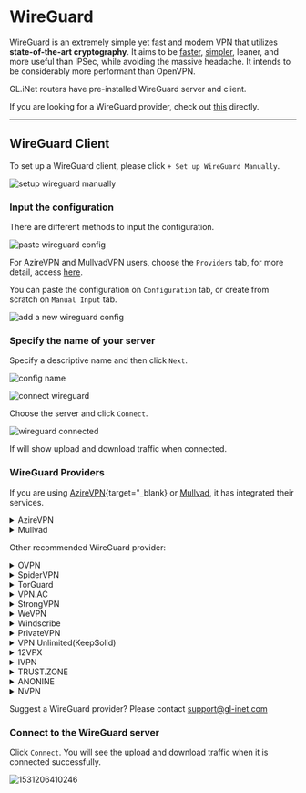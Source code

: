 # WireGuard

WireGuard is an extremely simple yet fast and modern VPN that utilizes **state-of-the-art cryptography**. It aims to be [faster](https://www.wireguard.com/performance/), [simpler](https://www.wireguard.com/quickstart/), leaner, and more useful than IPSec, while avoiding the massive headache. It intends to be considerably more performant than OpenVPN. 

GL.iNet routers have pre-installed WireGuard server and client.

If you are looking for a WireGuard provider, check out [this](#wireguard-providers) directly.

---

## WireGuard Client 

To set up a WireGuard client, please click `+ Set up WireGuard Manually`.

![setup wireguard manually](https://static.gl-inet.com/docs/en/3/app/wireguard/setup_wireguard_manually.png)

### Input the configuration

There are different methods to input the configuration.

![paste wireguard config](https://static.gl-inet.com/docs/en/3/app/wireguard/paste_wireguard_config.png)

For AzireVPN and MullvadVPN users, choose the `Providers` tab, for more detail, access [here](#wireguard-providers).

You can paste the configuration on `Configuration` tab, or create from scratch on `Manual Input` tab.

![add a new wireguard config](https://static.gl-inet.com/docs/en/3/app/wireguard/add_a_new_wireguard_config.png)

### Specify the name of your server

Specify a descriptive name and then click `Next`.

![config name](https://static.gl-inet.com/docs/en/3/app/wireguard/input_config_name.png)

![connect wireguard](https://static.gl-inet.com/docs/en/3/app/wireguard/wireguard_connect.png)

Choose the server and click `Connect`.

![wireguard connected](https://static.gl-inet.com/docs/en/3/app/wireguard/wireguard_connected.png)

If will show upload and download traffic when connected.

### WireGuard Providers

If you are using [AzireVPN](https://www.azirevpn.com/aff/9x7wisg4){target="_blank} or [Mullvad](https://mullvad.net/), it has integrated their services.

<details>
  <summary>AzireVPN</summary>
  <p>
    Select <a href="https://www.azirevpn.com/aff/9x7wisg4" target="_blank">AzireVPN</a> as the provider, enter your User Name and Password and then click `Next`.
  </p>
  <p>
    <img src="https://static.gl-inet.com/docs/en/3/app/wireguard/setup_azirevpn.png" alt="Configuraion" />
  </p>
  <p>It will take several minutes to get configs, please be patient.</p>
</details>

<details>
<summary>Mullvad</summary>
  <p>
    Select Mullvad as the provider, enter your Account Number and then click "Add" to finish the WireGuard Client setup.
  </p>
  <p>
    <img src="https://static.gl-inet.com/docs/en/3/app/wireguard/setup_mullvadvpn.png" alt="Configuraion" />
  </p>
  <p>
    It will take several minutes to get configs, please be patient.
  </p>
</details>

Other recommended WireGuard provider:

<details>
  <summary>OVPN</summary>
  <p>
    <a href="https://www.ovpn.com/en?ref=glinet" target="_blank">Office Website</a>
  </p>
  <ol type="1">
    <li>
      <p>
        Login <a href="https://www.ovpn.com/en?ref=glinet" target="_blank">www.ovpn.com</a>, find the menu below to get WireGuard configuration files.
      </p>
      <p>
        <img alt="" src="https://static.gl-inet.com/docs/en/3/app/wireguard/ovpn/get_wireguard_configuration_files.jpg"/>
      </p>
    </li>
    <li>
      <p>Click Generate WireGuard keys, choose the server you wanted, then download the config.</p>
      <p>
        <img alt="" src="https://static.gl-inet.com/docs/en/3/app/wireguard/ovpn/download_wireguard_configuration_files.jpg"/>
      </p>
    </li>
    <li>
      <p>
        Open the config by text edit software, copy the content.
      </p>
      <p>
        The config may contain IPv6 content, as GL.iNet routers is not support IPv6 good enough, so please delete the IPv6 content. I have a example show below, the highlight content is the IPv6 content.
      </p>
      <p>
        <img alt="remove wireguard ipv6 content" src="https://static.gl-inet.com/docs/en/3/app/wireguard/ovpn/remove_wireguard_ipv6_content.jpg" />
      </p>
    </li>
    <li>
      <p>
        Login web Admin Panel, VPN --> WireGuard Client --> Set up WireGuard Manually
      </p>
      <p>
        <img alt="setup wireguard manually" src="https://static.gl-inet.com/docs/en/3/app/wireguard/setup_wireguard_manually.png" />
      </p>
    </li>
    <li>
      <p>
        Paste the configuration text to the Configuration windows. Click <b>Next</b>
      </p>
      <p>
        <img alt="paste wireguard config" src="https://static.gl-inet.com/docs/en/3/app/wireguard/add_a_new_wireguard_config.png" />
      </p>
    </li>
    <li>
      <p>
        Specify the name of your server and click <b>Add</b>
      </p>
      <p>
        <img alt="input config name" src="https://static.gl-inet.com/docs/en/3/app/wireguard/input_config_name.png" />
      </p>
    </li>
    <li>
      <p>
        Connect to the WireGuard server by clicking <b>Connect</b>
      </p>
      <p>
        <img alt="connect wireguard" src="https://static.gl-inet.com/docs/en/3/app/wireguard/wireguard_connect.png" />
      </p>
    </li>
    <li>
      <p>
        You will see the upload and download traffic when it is connected successfully.
      </p>
      <p>
        <img alt="wiregaurd connected" src="https://static.gl-inet.com/docs/en/3/app/wireguard/wireguard_connected.png" />
      </p>
    </li>
  </ol>
</details>

<details>
  <summary>SpiderVPN</summary>
  <p>
    <a href="https://spidervpn.org/#a_aid=5ddfa0372e7ff">Official Website</a>
  </p>
  <ol type="1">
    <li>
      <p>
        Login <a href="https://spidervpn.org/#a_aid=5ddfa0372e7ff">www.spidervpn.org</a>, find the section to get your VPN configuration. Follow the steps to get the configuration.
      </p>
      <p>
        <img alt="get spider vpn configuration" src="https://static.gl-inet.com/docs/en/3/app/wireguard/spidervpn_config_1.jpg" />
      </p>
    </li>
    <li>
      <p>Download the vpn configuration</p>
      <p>
        <img alt="download spider vpn configuration" src="https://static.gl-inet.com/docs/en/3/app/wireguard/spidervpn_config_2.jpg" />
      </p>
    </li>
    <li>
      <p>Open the config by text edit software, copy the content.</p>
    </li>
    <li>
      <p>Login web Admin Panel, VPN --> WireGuard Client --> Set up WireGuard Manually</p>
      <p>
        <img alt="setup wireguard manually" src="https://static.gl-inet.com/docs/en/3/app/wireguard/setup_wireguard_manually.png" />
      </p>
    </li>
    <li>
      <p>
        Paste the configuration text to the Configuration windows. You need to adjust the format, make sure there is a space on each side of the equals sign. Click <b>Next</b>
      </p>
      <p>
        <img alt="paste wireguard config" src="https://static.gl-inet.com/docs/en/3/app/wireguard/add_a_new_wireguard_config.png" />
      </p>
    </li>
    <li>
      <p>Specify the name of your server and click <b>Add</b></p>
      <p>
        <img alt="input config name" src="https://static.gl-inet.com/docs/en/3/app/wireguard/input_config_name.png" />
      </p>
    </li>
    <li>
      <p>Connect to the WireGuard server by clicking <b>Connect</b></p>
      <p>
        <img alt="connect wireguard" src="https://static.gl-inet.com/docs/en/3/app/wireguard/wireguard_connect.png" />
      </p>
    </li>
    <li>
      <p>You will see the upload and download traffic when it is connected successfully.</p>
      <p>
        <img alt="wiregaurd connected" src="https://static.gl-inet.com/docs/en/3/app/wireguard/wireguard_connected.png" />
      </p>
    </li>
</details>

<details>
  <summary>TorGuard</summary>
  <p>
    <a href="https://torguard.net/aff.php?aff=3040" target="_blank">Official Website</a>
  </p>
  <ol type="1">
    <li>
      <p>
        If you are using <a href="https://torguard.net/aff.php?aff=3040" target="_blank">TorGuard</a>, you need to login the control panel and find <b>Config Generator</b> from the <b>Tools</b> menu. 
      </p>
      <p>
        <img alt="torguard enable wireguard access" src="https://static.gl-inet.com/docs/en/3/app/wireguard/torguard/torguard_menu.jpg" />
      </p>
    </li>
    <li>
      <p>
        On the Config Generator page, choose <b>VPN Tunnel type</b> to WireGuard, select <b>VPN Server</b>, input <b>VPN Username</b> and <b>VPN Password</b>, click <b>Generate Config</b> button, wait a second, you will find the config on <b>Config Output</b> section.
      </p>
      <p>
        <img alt="torguard generate wireguard config" src="https://static.gl-inet.com/docs/en/3/app/wireguard/torguard/torguard_generate_wireguard_config.png" />
      </p>
      <p>
        You can find the <b>VPN Username</b> and <b>VPN Password</b> below
      </p>
      <p>
        <img alt="torguard vpn username vpn password" src="https://static.gl-inet.com/docs/en/3/app/wireguard/torguard/torguard_vpnusername_vpnpassword.png" />
      </p>
    </li>
    <li>
      <p>
        Copy the config content. Please note that the first line is <b># TorGuard WireGuard Config</b>, delete the first line before copy it.
      </p>
    </li>
    <li>
      <p>Login web Admin Panel, VPN --> WireGuard Client --> Set up WireGuard Manually</p>
      <p>
        <img alt="setup wireguard manually" src="https://static.gl-inet.com/docs/en/3/app/wireguard/setup_wireguard_manually.png" />
      </p>
    </li>
    <li>
      <p>Paste the configuration text to the Configuration windows. Click <b>Next</b></p>
      <p>
        <img alt="paste wireguard config" src="https://static.gl-inet.com/docs/en/3/app/wireguard/add_a_new_wireguard_config.png" />
      </p>
    </li>
    <li>
      <p>Specify the name of your server and click <b>Add</b></p>
      <p>
        <img alt="input config name" src="https://static.gl-inet.com/docs/en/3/app/wireguard/input_config_name.png" />
      </p>
    </li>
    <li>
      <p>Connect to the WireGuard server by clicking <b>Connect</b></p>
      <p>
        <img alt="connect wireguard" src="https://static.gl-inet.com/docs/en/3/app/wireguard/wireguard_connect.png" />
      </p>
    </li>
    <li>
      <p>You will see the upload and download traffic when it is connected successfully.</p>
      <p>
        <img alt="wiregaurd connected" src="https://static.gl-inet.com/docs/en/3/app/wireguard/wireguard_connected.png" />
      </p>
    </li>
  </ol>
  <p>
    <a href="https://torguard.net/knowledgebase.php?action=displayarticle&id=250" target="_blank">Refer link</a>
  </p>
</details>

<details id="strongvpn">
  <summary>VPN.AC</summary>
  <p>
    <a href="https://vpn.ac/aff.php?aff=1424" target="_blank">Official Website</a>
  </p>
  <ol type="1">
    <li>
      <p>If you are using <a href="https://vpn.ac/aff.php?aff=1424" target="_blank">VPN.AC</a>, you need to login the control panel and find WireGuard Manager from the "Services" menu. </p>
      <p><img alt="VPN.AC WireGuard Manager" src="https://static.gl-inet.com/docs/en/3/app/wireguard/vpn.ac_wireguard_manager.jpg" /></p>
    </li>
    <li>
      <p>Create the config and download.</p>
      <p><img alt="VPN.AC create wireguard profiles" src="https://static.gl-inet.com/docs/en/3/app/wireguard/vpn.ac_create_wireguard_profiles.jpg" /></p>
    </li>
    <li>
      <p>Extract file, open the config by text edit software, copy the content.</p>
    </li>
    <li>
      <p>Login web Admin Panel, VPN --> WireGuard Client --> Set up WireGuard Manually</p>
      <p><img alt="setup wireguard manually" src="https://static.gl-inet.com/docs/en/3/app/wireguard/setup_wireguard_manually.png" /></p>
    </li>
    <li>
      <p>Paste the configuration text to the Configuration windows. Click <b>Next</b></p>
      <p><img alt="paste wireguard config" src="https://static.gl-inet.com/docs/en/3/app/wireguard/add_a_new_wireguard_config.png" /></p>
    </li>
    <li>
      <p>Specify the name of your server and click <b>Add</b></p>
      <p><img alt="input config name" src="https://static.gl-inet.com/docs/en/3/app/wireguard/input_config_name.png" /></p>
    </li>
    <li>
      <p>Connect to the WireGuard server by clicking <b>Connect</b></p>
      <p><img alt="connect wireguard" src="https://static.gl-inet.com/docs/en/3/app/wireguard/wireguard_connect.png" /></p>
    </li>
    <li>
      <p>You will see the upload and download traffic when it is connected successfully.</p>
      <p><img alt="wiregaurd connected" src="https://static.gl-inet.com/docs/en/3/app/wireguard/wireguard_connected.png" /></p>
    </li>
  </ol>
</details>

<details>
  <summary>StrongVPN</summary>
  <p>
    <a href="https://strongvpn.com/?tr_aid=5ac44bd241ca7" target="_blank">Official Website</a>
  </p>
  <ol type="1">
    <li>
      <p>If you are using <a href="https://strongvpn.com/?tr_aid=5ac44bd241ca7" target="_blank">StrongVPN</a>, sign in at <a href="https://wg.strongvpn.com" target="_blank">https://wg.strongvpn.com</a></p>
    </li>
    <li>
      <p>Select a location from the drop down menu, click <b>GENERATE</b>, open the downloaded text file.</p>
      <p><img alt="strongvpn wireguard configuration generator" src="https://static.gl-inet.com/docs/en/3/app/wireguard/strongvpn/strongvpn_wireguard_configuration_generator.png" /></p>
    </li>
    <li>
      <p>Open the config by text edit software, copy the content.</p>
    </li>
    <li>
      <p>Login web Admin Panel, VPN --> WireGuard Client --> Set up WireGuard Manually</p>
      <p><img alt="setup wireguard manually" src="https://static.gl-inet.com/docs/en/3/app/wireguard/setup_wireguard_manually.png" /></p>
    </li>
    <li>
      <p>Paste the configuration text to the Configuration windows. Click <b>Next</b></p>
      <p><img alt="paste wireguard config" src="https://static.gl-inet.com/docs/en/3/app/wireguard/add_a_new_wireguard_config.png" /></p>
    </li>
    <li>
      <p>Specify the name of your server and click <b>Add</b></p>
      <p><img alt="input config name" src="https://static.gl-inet.com/docs/en/3/app/wireguard/input_config_name.png" /></p>
    </li>
    <li>
      <p>Connect to the WireGuard server by clicking <b>Connect</b></p>
      <p><img alt="connect wireguard" src="https://static.gl-inet.com/docs/en/3/app/wireguard/wireguard_connect.png" /></p>
    </li>
    <li>
      <p>You will see the upload and download traffic when it is connected successfully.</p>
      <p><img alt="wiregaurd connected" src="https://static.gl-inet.com/docs/en/3/app/wireguard/wireguard_connected.png" /></p>
    </li>
  </ol>
  <p>
    <a href="https://support.strongvpn.com/hc/en-us/articles/360035942554-WireGuard-GLiNet-Routers" target="_blank">Refer link</a>
  </p>
</details>

<details>
  <summary>WeVPN</summary>
  <p><a href="https://www.wevpn.com/aff/glinet" target="_blank">Official Website</a></p>
  <ol type="1">
    <li>
      <p>Access the Members Area to make a custom config using the Config Generator.</p>
      <p><img alt="wevpn manual configuration generator" src="https://static.gl-inet.com/docs/en/3/app/wireguard/wevpn/wevpn_1.jpg" /></p>
    </li>
    <li>
      <p>When you select the Wireguard protocol, you will need to select <b>Add device</b> for the region selected.</p>
      <p><img alt="wevpn manual configuration generator" src="https://static.gl-inet.com/docs/en/3/app/wireguard/wevpn/wevpn_2.jpg" /></p>
    </li>
    <li>
      <p>Select the Download option. Open it by a text editor, copy the content.</p>
    </li>
    <li>
      <p>Login web Admin Panel, VPN --> WireGuard Client --> Set up WireGuard Manually</p>
      <p><img alt="setup wireguard manually" src="https://static.gl-inet.com/docs/en/3/app/wireguard/setup_wireguard_manually.png" /></p>
    </li>
    <li>
      <p>Paste the configuration text to the Configuration windows. Click <b>Next</b></p>
      <p><img alt="paste wireguard config" src="https://static.gl-inet.com/docs/en/3/app/wireguard/add_a_new_wireguard_config.png" /></p>
    </li>
    <li>
      <p>Specify the name of your server and click <b>Add</b></p>
      <p><img alt="input config name" src="https://static.gl-inet.com/docs/en/3/app/wireguard/input_config_name.png" /></p>
    </li>
    <li>
      <p>Connect to the WireGuard server by clicking <b>Connect</b></p>
      <p><img alt="connect wireguard" src="https://static.gl-inet.com/docs/en/3/app/wireguard/wireguard_connect.png" /></p>
    </li>
    <li>
      <p>You will see the upload and download traffic when it is connected successfully.</p>
      <p><img alt="wiregaurd connected" src="https://static.gl-inet.com/docs/en/3/app/wireguard/wireguard_connected.png" /></p>
    </li>
  </ol>
  <p><a href="https://wevpn.com/support/hc/en-us/search/click?data=BAh7CjoHaWRsKwgmhcHUUwA6CXR5cGVJIgxhcnRpY2xlBjoGRVQ6CHVybEkiTWh0dHBzOi8vd2V2cG4uemVuZGVzay5jb20vaGMvZW4tdXMvYXJ0aWNsZXMvMzYwMDUxNzM3ODk0LVdpcmVndWFyZC1TZXR1cAY7B1Q6DnNlYXJjaF9pZEkiKTg1MzYyYTliLTFiNjQtNDgxZi1hOTZiLTIzMTE3NzQ4ZGMwMwY7B0Y6CXJhbmtpBg%3D%3D--708754fd43f05b5496036ebe0747c5a6dac84bf3">Refer link</a></p>
</details>

<details>
  <summary>Windscribe</summary>
  <p><a href="https://windscribe.com/" target="_blank">Official Website</a></p>
  <ol type="1">
    <li>
      <p>Login then access the <a href="https://windscribe.com/getconfig/wireguard">WireGuard Config Generator</a>. Select location and port you'd like to use, then click Download Config.</p>
      <p><img alt="windscribe WireGuard Config Generator" src="https://static.gl-inet.com/docs/en/3/app/wireguard/windscribe/windscribe_01.jpg" /></p>
    </li>
    <li>
      <p>Open it by a text editor, copy the content.</p>
    </li>
    <li>
      <p>Login web Admin Panel, VPN --> WireGuard Client --> Set up WireGuard Manually</p>
      <p><img alt="setup wireguard manually" src="https://static.gl-inet.com/docs/en/3/app/wireguard/setup_wireguard_manually.png" /></p>
    </li>
    <li>
      <p>Paste the configuration text to the Configuration windows. Click <b>Next</b></p>
      <p><img alt="paste wireguard config" src="https://static.gl-inet.com/docs/en/3/app/wireguard/add_a_new_wireguard_config.png" /></p>
    </li>
    <li>
      <p>Specify the name of your server and click <b>Add</b></p>
      <p><img alt="input config name" src="https://static.gl-inet.com/docs/en/3/app/wireguard/input_config_name.png" /></p>
    </li>
    <li>
      <p>Connect to the WireGuard server by clicking <b>Connect</b></p>
      <p><img alt="connect wireguard" src="https://static.gl-inet.com/docs/en/3/app/wireguard/wireguard_connect.png" /></p>
    </li>
    <li>
      <p>You will see the upload and download traffic when it is connected successfully.</p>
      <p><img alt="wiregaurd connected" src="https://static.gl-inet.com/docs/en/3/app/wireguard/wireguard_connected.png" /></p>
    </li>
  </ol>
  </ol>
</details>

<details>
  <summary>PrivateVPN</summary>
  <p><a href="https://affiliate.privatevpn.com/scripts/click.php?a_aid=5e3a511658bc3" target="_blank">Official Website</a></p>
  <ol type="1">
    <li>
      <p>Login then access the <a href="https://privatevpn.com/control-panel" target="_blank">Control panel</a></p>
      <p><img alt="PrivateVPN Control panel" src="https://static.gl-inet.com/docs/en/3/app/wireguard/privatevpn/privatevpn_wireguard_1.jpg" /></p>
    </li>
    <li>
      <p>Select a server</p>
      <p><img alt="select a server" src="https://static.gl-inet.com/docs/en/3/app/wireguard/privatevpn/privatevpn_wireguard_2.jpg" /></p>
    </li>
    <li>
      <p>Click GENERATE CONFIG, then copy the config.</p>
      <p><img alt="generate config" src="https://static.gl-inet.com/docs/en/3/app/wireguard/privatevpn/privatevpn_wireguard_3.jpg" /></p>
    </li>
    <li>
      <p>Paste the configuration text to the Configuration windows. Click <b>Next</b></p>
      <p><img alt="paste wireguard config" src="https://static.gl-inet.com/docs/en/3/app/wireguard/add_a_new_wireguard_config.png" /></p>
    </li>
    <li>
      <p>Specify the name of your server and click <b>Add</b></p>
      <p><img alt="input config name" src="https://static.gl-inet.com/docs/en/3/app/wireguard/input_config_name.png" /></p>
    </li>
    <li>
      <p>Connect to the WireGuard server by clicking <b>Connect</b></p>
      <p><img alt="connect wireguard" src="https://static.gl-inet.com/docs/en/3/app/wireguard/wireguard_connect.png" /></p>
    </li>
    <li>
      <p>You will see the upload and download traffic when it is connected successfully.</p>
      <p><img alt="wiregaurd connected" src="https://static.gl-inet.com/docs/en/3/app/wireguard/wireguard_connected.png" /></p>
    </li>
  </ol>
</details>

<details>
  <summary>VPN Unlimited(KeepSolid)</summary>
  <p>
    <a href="https://keepsolid.g2afse.com/click?pid=270&offer_id=7" target="_blank">Official Website</a>
  </p>
  <ol type="1">
    <li>
      <p>If you are using <a href="https://keepsolid.g2afse.com/click?pid=270&offer_id=7" target="_blank">VPN Unlimited</a>, sign in to your <a href="https://my.keepsolid.com/" target="_blank">User Office</a> > select the VPN Unlimited® application > click <b>Manage</b>.</p>
      <p><img alt="vpn unlimited setup on gl.inet router" src="https://static.gl-inet.com/docs/en/3/app/wireguard/vpnunlimited/01.jpg" /></p>
    </li>
    <li>
      <p>Press the field under <b>Device</b> and click <b>Manually create a new device…</b> > set it’s custom name, for example WireGuard  > choose appropriate location of the <b>Server</b> > select the <b>WireGuard</b>® protocol from the dropdown menu > click <b>Generate</b>. </p>
      <p><img alt="vpn unlimited setup on gl.inet router" src="https://static.gl-inet.com/docs/en/3/app/wireguard/vpnunlimited/02.jpg" /></p>
    </li>
    <li>
      <p>The configuration parameters will then appear below in the text format. You’ll need them for further configuration of your GL.iNet router.</p>
      <p><img alt="vpn unlimited setup on gl.inet router" src="https://static.gl-inet.com/docs/en/3/app/wireguard/vpnunlimited/03.jpg" /></p>
    </li>
    <li>
      <p>Login web Admin Panel, VPN --> WireGuard Client --> Set up WireGuard Manually</p>
      <p><img alt="setup wireguard manually" src="https://static.gl-inet.com/docs/en/3/app/wireguard/setup_wireguard_manually.png" /></p>
    </li>
    <li>
      <p>
        The <b>Add a New WireGuard</b>® <b>Client</b> window will appear. In the <b>Configuration</b> tab, paste the details of the manual configuration settings you’ve generated before: 
      </p>
      <p>
      [Interface]</br>
      PrivateKey = <i>paste the PrivateKey from your User Office</i></br>
      ListenPort = <i>paste the ListenPort details</i></br>
      Address = <i>paste Address information</i></br>
      DNS = <i>paste DNS details from the User Office</i></br>
      </br>
      [Peer]</br>
      PublicKey = <i>paste PublicKey from the User Office</i></br>
      PresharedKey = <i>paste PresharedKey details</i></br>
      AllowedIPs = <i>paste AllowedIPs details</i></br>
      Endpoint = <i>paste Endpoint information</i></br>
      </p>
      <p><img alt="vpn unlimited setup on gl.inet router" src="https://static.gl-inet.com/docs/en/3/app/wireguard/vpnunlimited/add_a_new_wireguard_config.png" /></p>
      <p>Once completed, click <b>Add</b>.</p>
    </li>
    <li>
      <p>Specify the name of your server and click <b>Add</b></p>
      <p><img alt="input config name" src="https://static.gl-inet.com/docs/en/3/app/wireguard/input_config_name.png" /></p>
    </li>
    <li>
      <p>Connect to the WireGuard server by clicking <b>Connect</b></p>
      <p><img alt="connect wireguard" src="https://static.gl-inet.com/docs/en/3/app/wireguard/wireguard_connect.png" /></p>
    </li>
    <li>
      <p>You will see the upload and download traffic when it is connected successfully.</p>
      <p><img alt="wiregaurd connected" src="https://static.gl-inet.com/docs/en/3/app/wireguard/wireguard_connected.png" /></p>
    </li>
  </ol>
  <p><a href="https://www.vpnunlimitedapp.com/help/manuals/wireguard-setup-on-glinet-router" target="_blank">Refer link</a></p>
</details>


<details id="ivpnid">
  <summary>12VPX</summary>
  <p><a href="https://12vpx.com/?aff=1174" target="_blank">Official Website</a></p>
  <ol type="1">
  <li>
    <p>If you are using <a href="https://12vpx.com/?aff=1174" target="_blank">12VPX</a>, login then access <a href="https://12vpx.com/setup/wireguard" target="_blank">this page</a>, you will see the configs of all servers.
  </li>
  <li>
    <p>Copy the wireguard config.</p>
  </li>
  <li>
    <p>Login web Admin Panel, VPN --> WireGuard Client --> Set up WireGuard Manually</p>
    <p><img alt="setup wireguard manually" src="https://static.gl-inet.com/docs/en/3/app/wireguard/setup_wireguard_manually.png" /></p>
  </li>
  <li>
    <p>Paste the configuration text to the Configuration windows. Click <b>Next</b></p>
    <p><img alt="paste wireguard config" src="https://static.gl-inet.com/docs/en/3/app/wireguard/add_a_new_wireguard_config.png" /></p>
  </li>
  <li>
    <p>Specify the name of your server and click <b>Add</b></p>
    <p><img alt="input config name" src="https://static.gl-inet.com/docs/en/3/app/wireguard/input_config_name.png" /></p>
  </li>
  <li>
    <p>Connect to the WireGuard server by clicking <b>Connect</b></p>
    <p><img alt="connect wireguard" src="https://static.gl-inet.com/docs/en/3/app/wireguard/wireguard_connect.png" /></p>
  </li>
  <li>
    <p>You will see the upload and download traffic when it is connected successfully.</p>
    <p><img alt="wiregaurd connected" src="https://static.gl-inet.com/docs/en/3/app/wireguard/wireguard_connected.png" /></p>
  </li>
</details>


<details>
  <summary>IVPN</summary>
  <p><a href="https://www.ivpn.net/" target="_blank">Official Website</a></p>
  <ol type="1">
    <li>
      <p>If you are using <a href="https://www.ivpn.net/" target="_blank">IVPN</a>, you need to generate the WireGuard config manually. Follow the guide base on your OS.</p>
      <p><a href="https://www.ivpn.net/setup/windows-10-wireguard/" target="_blank">Windows</a>, <a href="https://www.ivpn.net/setup/macos-wireguard/" target="_blank">macOS</a>, <a href="https://www.ivpn.net/setup/linux-wireguard/" target="_blank">Linux</a></p>
    </li>
    <li>
      <p>After generated the config, copy it.</p>
    </li>
    <li>
      <p>Login web Admin Panel, VPN --> WireGuard Client --> Set up WireGuard Manually</p>
      <p><img alt="setup wireguard manually" src="https://static.gl-inet.com/docs/en/3/app/wireguard/setup_wireguard_manually.png" /></p>
    </li>
    <li>
      <p>Paste the configuration text to the Configuration windows. Click <b>Next</b></p>
      <p><img alt="paste wireguard config" src="https://static.gl-inet.com/docs/en/3/app/wireguard/add_a_new_wireguard_config.png" /></p>
    </li>
    <li>
      <p>Specify the name of your server and click <b>Add</b></p>
      <p><img alt="input config name" src="https://static.gl-inet.com/docs/en/3/app/wireguard/input_config_name.png" /></p>
    </li>
    <li>
      <p>Connect to the WireGuard server by clicking <b>Connect</b></p>
      <p><img alt="connect wireguard" src="https://static.gl-inet.com/docs/en/3/app/wireguard/wireguard_connect.png" /></p>
    </li>
    <li>
      <p>You will see the upload and download traffic when it is connected successfully.</p>
      <p><img alt="wiregaurd connected" src="https://static.gl-inet.com/docs/en/3/app/wireguard/wireguard_connected.png" /></p>
    </li>
  </ol>
  <p><a href="https://www.ivpn.net/setup/gnu-linux-wireguard.html" target="_blank">Refer link</a></p>
</details>


<details>
  <summary>TRUST.ZONE</summary>
  <p><a href="https://trust.zone/" target="_blank">Official Website</a></p>
  <ol type="1">
    <li>
      <p>Access <a href="https://trust.zone/setup">https://trust.zone/setup</a> and login</p>
    </li>
    <li>
      <p>Scroll down to the WireGuard section, choose the port you want, then download a config of specific server or a zip file of all configs</p>
    </li>
    <li>
      <p>Extract and open it by a text editor, copy the content.</p>
    </li>
    <li>
      <p>Login web Admin Panel, VPN --> WireGuard Client --> Set up WireGuard Manually</p>
      <p><img alt="setup wireguard manually" src="https://static.gl-inet.com/docs/en/3/app/wireguard/setup_wireguard_manually.png" /></p>
    </li>
    <li>
      <p>Paste the configuration text to the Configuration windows. Click <b>Next</b></p>
      <p><img alt="paste wireguard config" src="https://static.gl-inet.com/docs/en/3/app/wireguard/add_a_new_wireguard_config.png" /></p>
    </li>
    <li>
      <p>Specify the name of your server and click <b>Add</b></p>
      <p><img alt="input config name" src="https://static.gl-inet.com/docs/en/3/app/wireguard/input_config_name.png" /></p>
    </li>
    <li>
      <p>Connect to the WireGuard server by clicking <b>Connect</b></p>
      <p><img alt="connect wireguard" src="https://static.gl-inet.com/docs/en/3/app/wireguard/wireguard_connect.png" /></p>
    </li>
    <li>
      <p>You will see the upload and download traffic when it is connected successfully.</p>
      <p><img alt="wiregaurd connected" src="https://static.gl-inet.com/docs/en/3/app/wireguard/wireguard_connected.png" /></p>
    </li>
  </ol>
</details>


<details id="nvpn">
  <summary>ANONINE</summary>
  <p><a href="https://anonine.com/" target="_blank">Official Website</a></p>
  <ol type="1">
    <li>
      <p>Fellow the guide below to generate WireGuard configs.
      <p><a href="https://help.anonine.com/support/solutions/articles/5000817193-anonine-wireguard-installation-guide-for-windows-10" target="_blank">Windows</a>, <a href="https://help.anonine.com/support/solutions/articles/5000817206-anonine-wireguard-installation-guide-for-macos" target="_blank">macOS</a>, <a href="https://help.anonine.com/support/solutions/articles/5000817191--anonine-wireguard-installation-guide-for-ubuntu-18-04" target="_blank">Ubuntu</a>, <a href="https://help.anonine.com/support/solutions/articles/5000817310--anonine-wireguard-installation-for-android" target="_blank">Android</a>, <a href="https://help.anonine.com/support/solutions/articles/5000823286--anonine-wireguard-installation-for-ios" target="_blank">iOS</a></p>
    </li>
    <li>
      <p>After generated the config, copy it.</p>
    </li>
    <li>
      <p>Login web Admin Panel, VPN --> WireGuard Client --> Set up WireGuard Manually</p>
      <p><img alt="setup wireguard manually" src="https://static.gl-inet.com/docs/en/3/app/wireguard/setup_wireguard_manually.png" /></p>
    </li>
    <li>
      <p>Paste the configuration text to the Configuration windows. Click <b>Next</b></p>
      <p><img alt="paste wireguard config" src="https://static.gl-inet.com/docs/en/3/app/wireguard/add_a_new_wireguard_config.png" /></p>
    </li>
    <li>
      <p>Specify the name of your server and click <b>Add</b></p>
      <p><img alt="input config name" src="https://static.gl-inet.com/docs/en/3/app/wireguard/input_config_name.png" /></p>
    </li>
    <li>
      <p>Connect to the WireGuard server by clicking <b>Connect</b></p>
      <p><img alt="connect wireguard" src="https://static.gl-inet.com/docs/en/3/app/wireguard/wireguard_connect.png" /></p>
    </li>
    <li>
      <p>You will see the upload and download traffic when it is connected successfully.</p>
      <p><img alt="wiregaurd connected" src="https://static.gl-inet.com/docs/en/3/app/wireguard/wireguard_connected.png" /></p>
    </li>
  </ol>
</details>


<details>
  <summary>NVPN</summary>
  <p><a href="https://www.nvpn.net/" target="_blank">Official Website</a></p>
  <ol type="1">
    <li>
      <p>Fellow the guide <a href="https://support.nvpn.net/Knowledgebase/Article/View/428/0/how-to-use-our-wireguard#windows" target="_blank">here</a> to create the config.</p>
    </li>
    <li>
      <p>After generated the config, copy it.</p>
    </li>
    <li>
      <p>Login web Admin Panel, VPN --> WireGuard Client --> Set up WireGuard Manually</p>
      <p><img alt="setup wireguard manually" src="https://static.gl-inet.com/docs/en/3/app/wireguard/setup_wireguard_manually.png" /></p>
    </li>
    <li>
      <p>Paste the configuration text to the Configuration windows. Click <b>Next</b></p>
      <p><img alt="paste wireguard config" src="https://static.gl-inet.com/docs/en/3/app/wireguard/add_a_new_wireguard_config.png" /></p>
    </li>
    <li>
      <p>Specify the name of your server and click <b>Add</b></p>
      <p><img alt="input config name" src="https://static.gl-inet.com/docs/en/3/app/wireguard/input_config_name.png" /></p>
    </li>
    <li>
      <p>Connect to the WireGuard server by clicking <b>Connect</b></p>
      <p><img alt="connect wireguard" src="https://static.gl-inet.com/docs/en/3/app/wireguard/wireguard_connect.png" /></p>
    </li>
    <li>
      <p>You will see the upload and download traffic when it is connected successfully.</p>
      <p><img alt="wiregaurd connected" src="https://static.gl-inet.com/docs/en/3/app/wireguard/wireguard_connected.png" /></p>
    </li>
  </ol>
</details>

Suggest a WireGuard provider? Please contact [support@gl-inet.com](mailto:support@gl-inet.com)

### Connect to the WireGuard server

Click `Connect`. You will see the upload and download traffic when it is connected successfully.

![1531206410246](https://static.gl-inet.com/docs/en/3/app/wireguard/WGC5.png)

